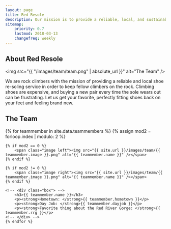 ```yaml
---
layout: page
title: Red Resole
description: Our mission is to provide a reliable, local, and sustainable shoe re-soling service for our fellow rock climbers near one of our favorite climbing destinations in the world.
sitemap:
    priority: 0.7
    lastmod: 2018-03-13
    changefreq: weekly
---
```

## About Red Resole

<span class="image left"><img src="{{ "/images/team/team.png" | absolute_url }}" alt="The Team" /></span>

We are rock climbers with the mission of providing a reliable and local shoe re-soling service in order to keep fellow climbers on the rock. Climbing shoes are expensive, and buying a new pair every time the sole wears out can be frustrating. Let us get your favorite, perfectly fitting shoes back on your feet and feeling brand new.

## The Team

<div class="team-members">
	{% for teammember in site.data.teammembers %}
	{% assign mod2 = forloop.index | modulo: 2 %}

	{% if mod2 == 0 %}
		<span class="image left"><img src="{{ site.url }}/images/team/{{ teammember.image }}.png" alt="{{ teammember.name }}" /></span>
	{% endif %}

	{% if mod2 != 0 %}
		<span class="image right"><img src="{{ site.url }}/images/team/{{ teammember.image }}.png" alt="{{ teammember.name }}" /></span>
	{% endif %}

	<!-- <div class="box"> -->
		<h3>{{ teammember.name }}</h3>
		<p><strong>Hometown: </strong>{{ teammember.hometown }}</p>
		<p><strong>Day Job: </strong>{{ teammember.dayjob }}</p>
		<p><strong>Favorite thing about the Red River Gorge: </strong>{{ teammember.rrg }}</p>
	<!-- </div> -->
	{% endfor %}
</div>